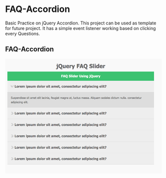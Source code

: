# FAQ-Accordion

Basic Practice on jQuery Accordion. This project can be used as template for future project. It has a simple event listener working based on clicking every Questions.

## FAQ-Accordion
![FAQ-Accordion](img/README.png)
